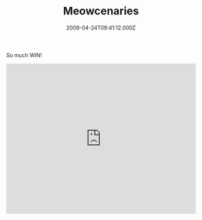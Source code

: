 ﻿---
coverImage: /images/fallback-post-header.png
date: '2009-04-24T09:41:12.000Z'
tags: []
title: Meowcenaries
oldUrl: /fun-amp-videos/meowcenaries
---

So much WIN!

<iframe width="100%" height="400" src="https://www.youtube.com/embed/xHHndubyXYQ" frameborder="0" allow="accelerometer; autoplay; clipboard-write; encrypted-media; gyroscope; picture-in-picture" allowfullscreen></iframe>
